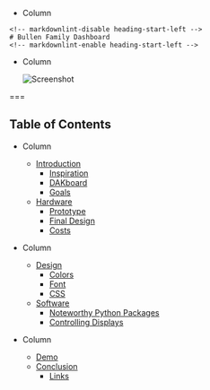 <!-- .slide: class="columns layout" id="start-title" -->

<style>
    #start-title h1 {
        margin-top: 25%;
    }

    #start-title img {
        border: solid rgba(255, 255, 255, 0.05) 20px;
        max-height: 1040px;
        width: auto;
    }
</style>

<!-- markdownlint-disable first-line-heading -->
- Column
<!-- markdownlint-enable first-line-heading -->

    <!-- markdownlint-disable heading-start-left -->
    # Bullen Family Dashboard
    <!-- markdownlint-enable heading-start-left -->

- Column

    ![Screenshot](slides/start/screenshot.jpg)

===

<!-- .slide: class="auto-width columns layout" id="toc" -->

<style>
    #toc > ul > li > ul {
        display: block;
    }
</style>

## Table of Contents

- Column

    - [Introduction](#/introduction-introduction)
        - [Inspiration](#/introduction-inspiration)
        - [DAKboard](#/introduction-dakboard)
        - [Goals](#/introduction-goals)
    - [Hardware](#/hardware-hardware)
        - [Prototype](#/hardware-prototype)
        - [Final Design](#/hardware-final-design)
        - [Costs](#/hardware-costs)

- Column

    - [Design](#/design-design)
        - [Colors](#/design-colors)
        - [Font](#/design-font)
        - [CSS](#/design-css)
    - [Software](#/software-software)
        - [Noteworthy Python Packages](#/software-python-packages)
        - [Controlling Displays](#/software-controlling-displays)

- Column

    - [Demo](#/demo-demo)
    - [Conclusion](#/conclusion-conclusion)
        - [Links](#/conclusion-links)
